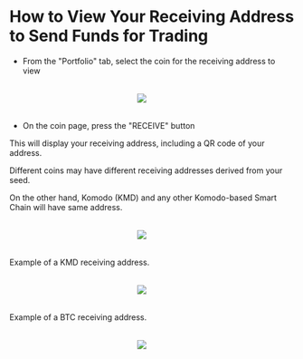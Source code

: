 # How to View Your Receiving Address to Send Funds for Trading

- From the "Portfolio" tab, select the coin for the receiving address to view

<div style="margin: 2rem; text-align: center; width: 80%">

<img src="/how-to-view/how-to-view-01.jpg">

</div>

- On the coin page, press the "RECEIVE" button

This will display your receiving address, including a QR code of your address. 

Different coins may have different receiving addresses derived from your seed.

On the other hand, Komodo (KMD) and any other Komodo-based Smart Chain will have same address.

<div style="margin: 2rem; text-align: center; width: 80%">

<img src="/how-to-view/how-to-view-02.jpg">

</div>

Example of a KMD receiving address.

<div style="margin: 2rem; text-align: center; width: 80%">

<img src="/how-to-view/how-to-view-03.jpg">

</div>

Example of a BTC receiving address.

<div style="margin: 2rem; text-align: center; width: 80%">

<img src="/how-to-view/how-to-view-04.jpg">

</div>

